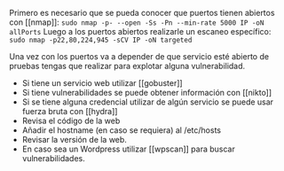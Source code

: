 Primero es necesario que se pueda conocer que puertos tienen abiertos con [[nmap]]:
```sudo nmap -p- --open -Ss -Pn --min-rate 5000 IP -oN allPorts```
Luego a los puertos abiertos realizarle un escaneo específico:
```sudo nmap -p22,80,224,945 -sCV IP -oN targeted```

Una vez con los puertos va a depender de que servicio esté abierto de pruebas tengas que realizar para explotar alguna vulnerabilidad.
- Si tiene un servicio web utilizar [[gobuster]]
- Si tiene vulnerabilidades se puede obtener información con [[nikto]]
- Si se tiene alguna credencial utilizar de algún servicio se puede usar fuerza bruta con [[hydra]]
- Revisa el código de la web
- Añadir el hostname (en caso se requiera) al /etc/hosts
- Revisar la versión de la web.
- En caso sea un Wordpress utilizar [[wpscan]] para buscar vulnerabilidades.

